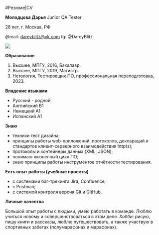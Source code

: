 #Резюме|CV

**Молодцова Дарья**
Junior QA Tester

28 лет, г. Москва, РФ

@mail: dareyblitz@vk.com
tg: @DareyBlitz

![](C:\Users\daria\Desktop\CV)

**Образование**

1. Высшее, МПГУ, 2016, Бакалавр.
2. Высшее, МПГУ, 2019, Магистр.
3. Нетология, Тестировщик ПО, профессиональная переподготовка, 2023.


**Владение языками**

- Русский - родной
- Английский В1
- Немецкий А1
- Испанский А1


**Знаю**

- техники тест дизайна;
- принципы работы web-приложений, протоколов, деклараций и стандартов клиент-серверного взаимодействия http(s);
- протоколы и контейнеры данных (XML, JSON);
- понимаю жизненный цикл ПО;
- знаю принципы работы инструментов отчётности тестирования.


**Есть опыт работы (учебные проекты)**

- с системами баг-трекинга Jira, Confluence;
- с Postman;
- с системой контроля версия Git и GitHub.

**Личные качества**

Большой опыт работы с людьми, умею работать в команде. Люблю учиться новому и совершенствоваться в этом деле. 
*Хобби*: рисую, пишу книги и рассказы, люблю путешествовать, а также участвую в спортивных забегах (полумарафонах и марафонах).
